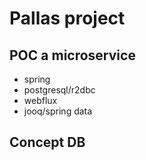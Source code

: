# Pallas project

## POC a microservice 
- spring 
- postgresql/r2dbc 
- webflux 
- jooq/spring data

## Concept DB